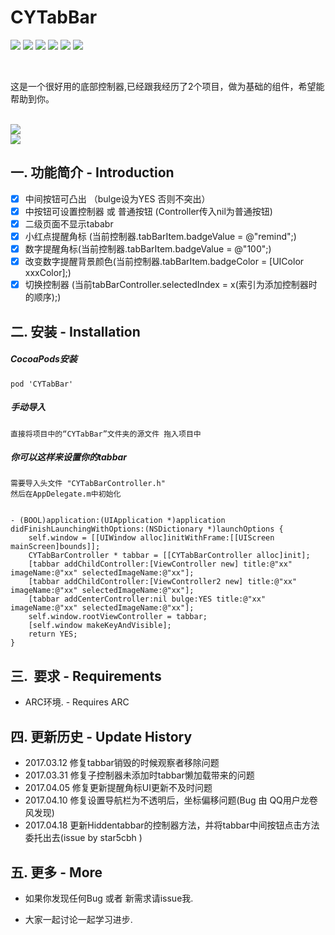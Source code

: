 # CYTabBar
[![](https://img.shields.io/travis/rust-lang/rust.svg?style=flat)](https://github.com/zhangchunyu2016/CYTabbar)
[![](https://img.shields.io/badge/language-Object--C-1eafeb.svg?style=flat)](https://developer.apple.com/Objective-C)
[![](https://img.shields.io/badge/license-MIT-353535.svg?style=flat)](https://developer.apple.com/iphone/index.action)
[![](https://img.shields.io/badge/platform-iOS-lightgrey.svg?style=flat)](https://github.com/zhangchunyu2016/CYTabbar)
[![](https://img.shields.io/badge/Pod-v1.0.0-blue.svg?style=flat)](https://cocoapods.org/?q=cytabbar)
[![](https://img.shields.io/badge/QQ-707214577-red.svg)](http://wpa.qq.com/msgrd?v=3&uin=707214577&site=qq&menu=yes)


</br>
<p>这是一个很好用的底部控制器,已经跟我经历了2个项目，做为基础的组件，希望能帮助到你。</p></br>
<img src="http://upload-images.jianshu.io/upload_images/2028853-71816e3e435ea4b3.png?imageMogr2/auto-orient/strip%7CimageView2/2/w/1240"></br>
<img src="http://upload-images.jianshu.io/upload_images/2028853-3ad54ef949ad7cbe.png?imageMogr2/auto-orient/strip%7CimageView2/2/w/320"></br>

## 一.  功能简介 - Introduction

- [x] 中间按钮可凸出 （bulge设为YES 否则不突出）
- [x] 中按钮可设置控制器 或 普通按钮 (Controller传入nil为普通按钮)
- [x] 二级页面不显示tababr 
- [x] 小红点提醒角标 (当前控制器.tabBarItem.badgeValue = @"remind";)
- [x] 数字提醒角标(当前控制器.tabBarItem.badgeValue = @"100";)
- [x] 改变数字提醒背景颜色(当前控制器.tabBarItem.badgeColor = [UIColor xxxColor];)
- [x] 切换控制器 (当前tabBarController.selectedIndex = x(索引为添加控制器时的顺序);)

## 二.  安装 - Installation

##### CocoaPods安装
```
pod 'CYTabBar'
```


##### 手动导入
```
直接将项目中的“CYTabBar”文件夹的源文件 拖入项目中
```

##### 你可以这样来设置你的tabbar
```
需要导入头文件 "CYTabBarController.h" 
然后在AppDelegate.m中初始化


- (BOOL)application:(UIApplication *)application didFinishLaunchingWithOptions:(NSDictionary *)launchOptions {
    self.window = [[UIWindow alloc]initWithFrame:[[UIScreen mainScreen]bounds]];
    CYTabBarController * tabbar = [[CYTabBarController alloc]init];
    [tabbar addChildController:[ViewController new] title:@"xx" imageName:@"xx" selectedImageName:@"xx"];
    [tabbar addChildController:[ViewController2 new] title:@"xx" imageName:@"xx" selectedImageName:@"xx"];
    [tabbar addCenterController:nil bulge:YES title:@"xx" imageName:@"xx" selectedImageName:@"xx"];
    self.window.rootViewController = tabbar;
    [self.window makeKeyAndVisible];
    return YES;
}
```


## 三.  要求 - Requirements

- ARC环境. - Requires ARC


## 四.  更新历史 - Update History

- 2017.03.12  修复tabbar销毁的时候观察者移除问题
- 2017.03.31  修复子控制器未添加时tabbar懒加载带来的问题
- 2017.04.05  修复更新提醒角标UI更新不及时问题
- 2017.04.10  修复设置导航栏为不透明后，坐标偏移问题(Bug 由 QQ用户龙卷风发现)
- 2017.04.18  更新Hiddentabbar的控制器方法，并将tabbar中间按钮点击方法委托出去(issue by star5cbh )

## 五.  更多 - More

- 如果你发现任何Bug 或者 新需求请issue我.

- 大家一起讨论一起学习进步.
  
